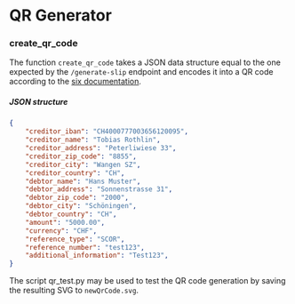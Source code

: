 # QR Generator

### create_qr_code

The function `create_qr_code` takes a JSON data structure equal to the one expected by the `/generate-slip` endpoint and
encodes it into a QR code according to the [six documentation](https://www.paymentstandards.ch/dam/downloads/ig-qr-bill-de.pdf).

##### JSON structure
```json
{
    "creditor_iban": "CH4000777003656120095",
    "creditor_name": "Tobias Rothlin",
    "creditor_address": "Peterliwiese 33",
    "creditor_zip_code": "8855",
    "creditor_city": "Wangen SZ",
    "creditor_country": "CH",
    "debtor_name": "Hans Muster",
    "debtor_address": "Sonnenstrasse 31",
    "debtor_zip_code": "2000",
    "debtor_city": "Schöningen",
    "debtor_country": "CH",
    "amount": "5000.00",
    "currency": "CHF",
    "reference_type": "SCOR",
    "reference_number": "test123",
    "additional_information": "Test123",
}
```

The script qr_test.py may be used to test the QR code generation by saving the resulting SVG to `newQrCode.svg`.
